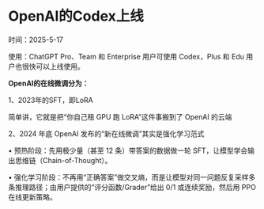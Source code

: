 # OpenAI的Codex上线

时间：2025-5-17

使用：ChatGPT Pro、Team 和 Enterprise 用户可使用 Codex，Plus 和 Edu 用户也很快可以上线使用。



**OpenAI的在线微调分为：**

1、2023年的SFT，即LoRA

简单讲，它就是把“你自己租 GPU 跑 LoRA”这件事搬到了 OpenAI 的云端

2、2024 年底 OpenAI 发布的“新在线微调”其实是强化学习范式

• 预热阶段：先用极少量（甚至 12 条）带答案的数据做一轮 SFT，让模型学会输出思维链（Chain-of-Thought）。

• 强化学习阶段：不再用“正确答案”做交叉熵，而是让模型对同一问题反复采样多条推理路径；由用户提供的“评分函数/Grader”给出 0/1 或连续奖励，然后用 PPO 在线更新策略。


